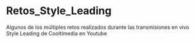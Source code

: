 # Retos_Style_Leading
Algunos de los múltiples retos realizados durante las transmisiones en vivo Style Leading de Cooltimedia en Youtube

